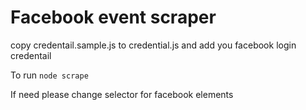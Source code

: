 # Facebook event scraper
copy credentail.sample.js to credential.js and add you facebook login credentail

To run ```node scrape```

If need please change selector for facebook elements
